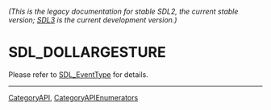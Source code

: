 ###### (This is the legacy documentation for stable SDL2, the current stable version; [SDL3](https://wiki.libsdl.org/SDL3/) is the current development version.)
# SDL_DOLLARGESTURE

Please refer to [SDL_EventType](SDL_EventType) for details.

----
[CategoryAPI](CategoryAPI), [CategoryAPIEnumerators](CategoryAPIEnumerators)

